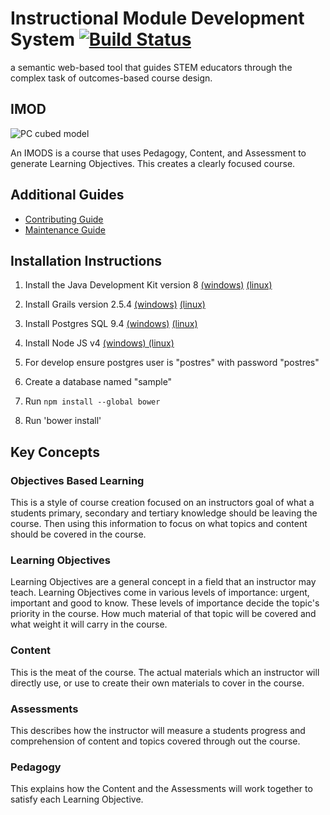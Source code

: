 # Instructional Module Development System [![Build Status](https://travis-ci.org/IMOD-ASU/imod.svg?branch=master)](https://travis-ci.org/IMOD-ASU/imod)

a semantic web-based tool that guides STEM educators through the complex task of outcomes-based course design.

## IMOD

![PC cubed model](http://imod-asu.weebly.com/uploads/2/9/6/3/29635095/1400168368.jpg "PC cubed model")

An IMODS is a course that uses Pedagogy, Content, and Assessment to generate Learning Objectives.
This creates a clearly focused course.

## Additional Guides

* [Contributing Guide](CONTRIBUTING.md)
* [Maintenance Guide](MAINTENANCE.md)

## Installation Instructions

1. Install the Java Development Kit version 8
[(windows)](http://www.oracle.com/technetwork/java/javase/downloads/jdk8-downloads-2133151.html)
[(linux)](http://openjdk.java.net/install/)

2. Install Grails version 2.5.4
[(windows)](http://grails.org/doc/latest/guide/gettingStarted.html#requirements)
[(linux)](http://gvmtool.net/)

3. Install Postgres SQL 9.4 [(windows)](http://www.postgresql.org/download/windows/)
[(linux)](https://help.ubuntu.com/community/PostgreSQL)

4. Install Node JS v4 [(windows) (linux)](https://nodejs.org/en/download/)

5. For develop ensure postgres user is "postres" with password "postres"

6. Create a database named "sample"

7. Run `npm install --global bower`

8. Run 'bower install'

## Key Concepts

### Objectives Based Learning

This is a style of course creation focused on an instructors goal of what a students primary, secondary and tertiary
knowledge should be leaving the course. Then using this information to focus on what topics and content should be
covered in the course.

### Learning Objectives

Learning Objectives are a general concept in a field that an instructor may teach.
Learning Objectives come in various levels of importance: urgent, important and good to know.
These levels of importance decide the topic's priority in the course.
How much material of that topic will be covered and what weight it will carry in the course.

### Content

This is the meat of the course.
The actual materials which an instructor will directly use, or use to create their own materials to cover in the course.

### Assessments

This describes how the instructor will measure a students progress and comprehension of content and topics covered
through out the course.

### Pedagogy

This explains how the Content and the Assessments will work together to satisfy each Learning Objective.
